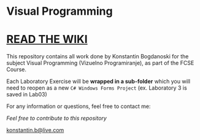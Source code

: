 # Visual Programming
# [READ THE WIKI](https://github.com/Konstantin-Bogdanoski/VP/wiki)
This repository contains all work done by Konstantin Bogdanoski
for the subject Visual Programming (Vizuelno Programiranje), as 
part of the FCSE Course.

Each Laboratory Exercise will be **wrapped in a sub-folder** which you will need
to reopen as a new `C# Windows Forms Project` (ex. Laboratory 3 is saved in Lab03)

For any information or questions, feel free to contact me:

_Feel free to contribute to this repository_

konstantin.b@live.com
